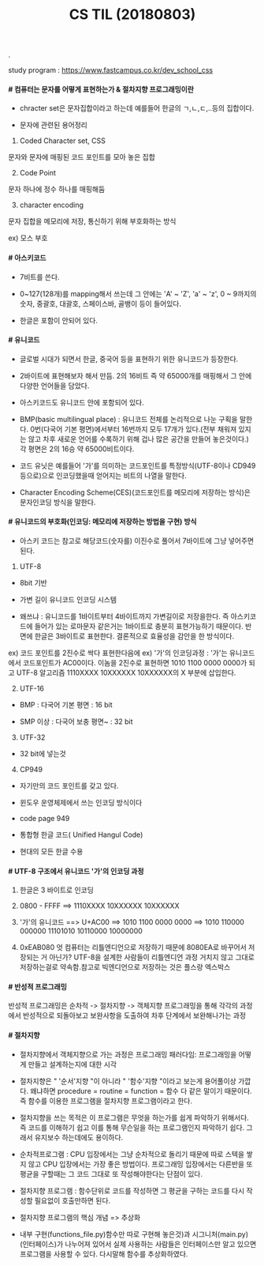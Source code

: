 ﻿---
layout: post
title: "CS TIL (20180803)"
tags: [Computer Science]
comments: true
---

.

study program : https://www.fastcampus.co.kr/dev_school_css

#### # 컴퓨터는 문자를 어떻게 표현하는가 & 절차지향 프로그래밍이란

- chracter set은 문자집합이라고 하는데 예를들어 한글의 ㄱ,ㄴ,ㄷ,..등의 집합이다.


- 문자에 관련된 용어정리

1) Coded Character set, CSS

문자와 문자에 매핑된 코드 포인트를 모아 놓은 집합

2) Code Point

문자 하나에 정수 하나를 매핑해둠

3) character encoding

문자 집합을 메모리에 저장, 통신하기 위해 부호화하는 방식

ex) 모스 부호

#### # 아스키코드

- 7비트를 쓴다.


- 0~127(128개)를 mapping해서 쓰는데 그 안에는 'A' ~ 'Z', 'a' ~ 'z', 0 ~ 9까지의 숫자, 중괄호, 대괄호, 스페이스바, 골뱅이 등이 들어있다.


- 한글은 포함이 안되어 있다.

#### # 유니코드

- 글로벌 시대가 되면서 한글, 중국어 등을 표현하기 위한 유니코드가 등장한다.

- 2바이트에 표현해보자 해서 만듬. 2의 16비트 즉 약 65000개를 매핑해서 그 안에 다양한 언어들을 담았다.


- 아스키코드도 유니코드 안에 포함되어 있다.


- BMP(basic multilingual place) : 유니코드 전체를 논리적으로 나눈 구획을 말한다. 0번(다국어 기본 평면)에서부터 16번까지 모두 17개가 있다.(전부 채워져 있지는 않고 차후 새로운 언어를 수록하기 위해 겁나 많은 공간을 만들어 놓은것이다.) 각 평면은 2의 16승 약 65000비트이다.


- 코드 유닛은 예를들어 '가'를 의미하는 코드포인트를 특정방식(UTF-8이나 CD949등으로)으로 인코딩했을때 얻어지는 비트의 나열을 말한다.


- Character Encoding Scheme(CES)(코드포인트를 메모리에 저장하는 방식)은 문자인코딩 방식을 말한다.

#### # 유니코드의 부호화(인코딩: 메모리에 저장하는 방법을 구현) 방식

 - 아스키 코드는 참고로 해당코드(숫자를) 이진수로 풀어서 7바이트에 그냥 넣어주면 된다.


1) UTF-8 


- 8bit 기반


- 가변 길이 유니코드 인코딩 시스템


- 왜쓰냐 : 유니코드를 1바이트부터 4바이트까지 가변길이로 저장을한다. 즉 아스키코드에 들어가 있는 로마문자 같은거는 1바이트로 충분히 표현가능하기 때문이다. 반면에 한글은 3바이트로 표현한다. 결론적으로 효율성을 감안을 한 방식이다.


ex) 코드 포인트를 2진수로 싹다 표현한다음에 ex) '가'의 인코딩과정 : '가'는 유니코드에서 코드포인트가 AC00이다. 이놈을 2진수로 표현하면 1010 1100 0000 0000가 되고 UTF-8 알고리즘 1110XXXX 10XXXXXX 10XXXXXX의 X 부분에 삽입한다.


2) UTF-16

- BMP : 다국어 기본 평면 : 16 bit


- SMP 이상 : 다국어 보충 평면~ : 32 bit	

3) UTF-32

- 32 bit에 넣는것

4) CP949

- 자기만의 코드 포인트를 갖고 있다.


- 윈도우 운영체제에서 쓰는 인코딩 방식이다


- code page 949


- 통합형 한글 코드( Unified Hangul Code)


- 현대의 모든 한글 수용

#### # UTF-8 구조에서 유니코드 '가'의 인코딩 과정

1) 한글은 3 바이트로 인코딩

2) 0800 - FFFF ==> 1110XXXX 10XXXXXX 10XXXXXX

3) '가'의 유니코드 ==> U+AC00 ==> 1010 1100 0000 0000 ==> 1010 110000 000000
11101010 10110000 10000000

4)  0xEAB080
엇 컴퓨터는 리틀엔디언으로 저장하기 때문에 8080EA로 바꾸어서 저장되는 거 아닌가?
UTF-8을 설계한 사람들이 리틀엔디언 과정 거치지 않고 그대로 저장하는걸로 약속함.참고로 빅엔디언으로 저장하는 것은 플스랑 엑스박스

#### # 반성적 프로그래밍

반성적 프로그래밍은 순차적 -> 절차지향 -> 객체지향 프로그래밍을 통해 각각의 과정에서 반성적으로 되돌아보고 보완사항을 도출하여 차후 단계에서 보완해나가는 과정

#### # 절차지향

- 절차지향에서 객체지향으로 가는 과정은 프로그래밍 패러다임: 프로그래밍을 어떻게 만들고 설계하는지에 대한 시각


- 절차지향은 " '순서'지향 "이 아니라 " '함수'지향 "이라고 보는게 용어풀이상 가깝다. 왜냐하면 procedure = routine = function = 함수 다 같은 말이기 때문이다. 즉 함수를 이용한 프로그램을 절차지향 프로그램이라고 한다.


- 절차지향을 쓰는 목적은 이 프로그램은 무엇을 하는가를 쉽게 파악하기 위해서다. 즉 코드를 이해하기 쉽고 이를 통해 무슨일을 하는 프로그램인지 파악하기 쉽다. 그래서 유지보수 하는데에도 용이하다.



- 순차적프로그램 :  CPU 입장에서는 그냥 순차적으로 돌리기 때문에 따로 스텍을 쌓지 않고 CPU 입장에서는 가장 좋은 방법이다. 프로그래밍 입장에서는 다른반을 또 평균을 구할때는 그 코드 그대로 또 작성해야한다는 단점이 있다.


- 절차지향 프로그램 : 함수단위로 코드를 작성하면 그 평균을 구하는 코드를 다시 작성할 필요없이 호출만하면 된다.


- 절차지향 프로그램의 핵심 개념 => 추상화 


- 내부 구현(functions_file.py)함수만 따로 구현해 놓은것)과 시그니처(main.py)(인터페이스)가 나누어져 있어서 실제 사용하는 사람들은 인터페이스만 알고 있으면 프로그램을 사용할 수 있다. 다시말해 함수를 추상화하였다.
